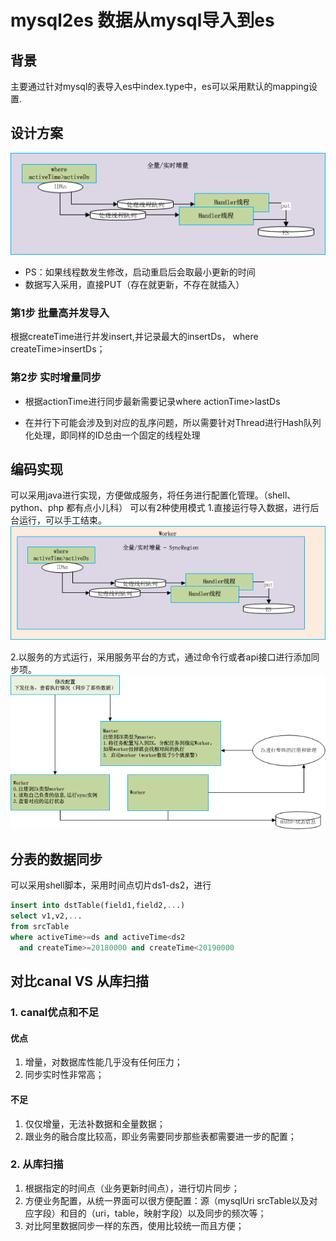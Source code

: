 # mysql2es 数据从mysql导入到es

## 背景
主要通过针对mysql的表导入es中index.type中，es可以采用默认的mapping设置. 

## 设计方案
![Mysql2Es导入](./images/Mysql2Es导入.png)
* PS：如果线程数发生修改，启动重启后会取最小更新的时间
* 数据写入采用，直接PUT（存在就更新，不存在就插入）

### 第1步 批量高并发导入 
  根据createTime进行并发insert,并记录最大的insertDs， where createTime>insertDs；
  
### 第2步 实时增量同步
* 根据actionTime进行同步最新需要记录where actionTime>lastDs 

* 在并行下可能会涉及到对应的乱序问题，所以需要针对Thread进行Hash队列化处理，即同样的ID总由一个固定的线程处理

## 编码实现
可以采用java进行实现，方便做成服务，将任务进行配置化管理。（shell、python、php 都有点小儿科）
可以有2种使用模式
1.直接运行导入数据，进行后台运行，可以手工结束。
![同步Worker](./images/同步Worker.png)

2.以服务的方式运行，采用服务平台的方式，通过命令行或者api接口进行添加同步项。
![同步平台图](./images/同步平台图.png)


## 分表的数据同步
可以采用shell脚本，采用时间点切片ds1-ds2，进行
``` sql
insert into dstTable(field1,field2,...) 
select v1,v2,... 
from srcTable 
where activeTime>=ds and activeTime<ds2
  and createTime>=20180000 and createTime<20190000
```

## 对比canal VS 从库扫描
### 1. canal优点和不足
#### 优点
1. 增量，对数据库性能几乎没有任何压力；
2. 同步实时性非常高；
#### 不足
1. 仅仅增量，无法补数据和全量数据；
2. 跟业务的融合度比较高，即业务需要同步那些表都需要进一步的配置；
### 2. 从库扫描
1. 根据指定的时间点（业务更新时间点），进行切片同步；
2. 方便业务配置，从统一界面可以很方便配置：源（mysqlUri srcTable以及对应字段）和目的（uri，table，映射字段）以及同步的频次等；
3. 对比阿里数据同步一样的东西，使用比较统一而且方便；
